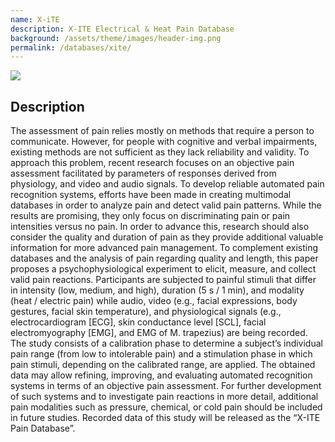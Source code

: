 ```yaml
---
name: X-iTE
description: X-ITE Electrical & Heat Pain Database
background: /assets/theme/images/header-img.png
permalink: /databases/xite/
---
```


![](/paindetection_nit/assets/theme/images/XITE_JOVE.jpg)

## Description
The assessment of pain relies mostly on methods that require a person to communicate. However, for people with cognitive and verbal impairments, existing methods are not sufficient as they lack reliability and validity. To approach this problem, recent research focuses on an objective pain assessment facilitated by parameters of responses derived from physiology, and video and audio signals. To develop reliable automated pain recognition systems, efforts have been made in creating multimodal databases in order to analyze pain and detect valid pain patterns. While the results are promising, they only focus on discriminating pain or pain intensities versus no pain. In order to advance this, research should also consider the quality and duration of pain as they provide additional valuable information for more advanced pain management. To complement existing databases and the analysis of pain regarding quality and length, this paper proposes a psychophysiological experiment to elicit, measure, and collect valid pain reactions. Participants are subjected to painful stimuli that differ in intensity (low, medium, and high), duration (5 s / 1 min), and modality (heat / electric pain) while audio, video (e.g., facial expressions, body gestures, facial skin temperature), and physiological signals (e.g., electrocardiogram \[ECG\], skin conductance level \[SCL\], facial electromyography \[EMG\], and EMG of M. trapezius) are being recorded. The study consists of a calibration phase to determine a subject’s individual pain range (from low to intolerable pain) and a stimulation phase in which pain stimuli, depending on the calibrated range, are applied. The obtained data may allow refining, improving, and evaluating automated recognition systems in terms of an objective pain assessment. For further development of such systems and to investigate pain reactions in more detail, additional pain modalities such as pressure, chemical, or cold pain should be included in future studies. Recorded data of this study will be released as the “X-ITE Pain Database”.
